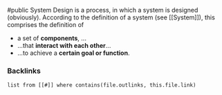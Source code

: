 #public 
System Design is a process, in which a system is designed (obviously). According to the definition of a system (see [[System]]), this comprises the definition of 
- a set of **components**, ... 
- ...that **interact with each other**...
- ...to achieve a **certain goal or function**.


### Backlinks
```dataview 
list from [[#]] where contains(file.outlinks, this.file.link)
```

